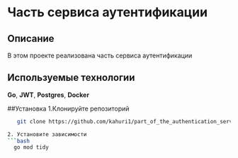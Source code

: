# Часть сервиса аутентификации

## Описание

В этом проекте реализована часть сервиса аутентификации

## Используемые технологии
**Go**, **JWT**, **Postgres**, **Docker**




##Установка
1.Клонируйте репозиторий
```bash
   git clone https://github.com/kahuri1/part_of_the_authentication_service.git

2. Установите зависимости
```bash
  go mod tidy
